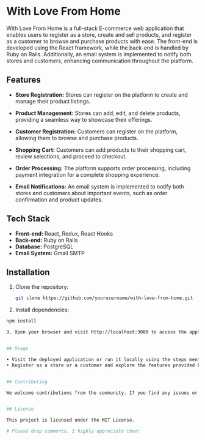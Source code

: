 # With Love From Home


With Love From Home is a full-stack E-commerce web application that enables users to register as a store, create and sell products, and register as a customer to browse and purchase products with ease. The front-end is developed using the React framework, while the back-end is handled by Ruby on Rails. Additionally, an email system is implemented to notify both stores and customers, enhancing communication throughout the platform.


## Features

- **Store Registration:** Stores can register on the platform to create and manage their product listings.

- **Product Management:** Stores can add, edit, and delete products, providing a seamless way to showcase their offerings.

- **Customer Registration:** Customers can register on the platform, allowing them to browse and purchase products.

- **Shopping Cart:** Customers can add products to their shopping cart, review selections, and proceed to checkout.

- **Order Processing:** The platform supports order processing, including payment integration for a complete shopping experience.

- **Email Notifications:** An email system is implemented to notify both stores and customers about important events, such as order confirmation and product updates.


## Tech Stack

- **Front-end:** React, Redux, React Hooks
- **Back-end:** Ruby on Rails
- **Database:** PostgreSQL
- **Email System:** Gmail SMTP


## Installation

1. Clone the repository:

   ```bash
   git clone https://github.com/yourusername/with-love-from-home.git

2.  Install dependencies: 

   ```bash
   npm install

3. Open your browser and visit http://localhost:3000 to access the application.


## Usage 

• Visit the deployed application or run it locally using the steps mentioned in the Installation section.
• Register as a store or a customer and explore the features provided by the platform.


## Contributing

We welcome contributions from the community. If you find any issues or have ideas for improvements, please open an issue or submit a pull request on the GitHub repository.


## License

This project is licensed under the MIT License.

# Please drop comments. I highly appreciate them!